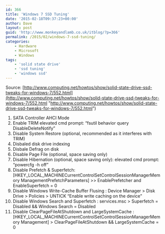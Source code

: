 ```yaml
---
id: 366
title: 'Windows 7 SSD Tuning'
date: '2015-02-18T09:37:23+00:00'
author: Dave
layout: post
guid: 'http://www.monkeyandlamb.co.uk/itblog/?p=366'
permalink: /2015/02/windows-7-ssd-tuning/
categories:
    - Hardware
    - Microsoft
    - Windows
tags:
    - 'solid state drive'
    - 'ssd tuning'
    - 'windows ssd'
---
```


Source: [http://www.computing.net/howtos/show/solid-state-drive-ssd-tweaks-for-windows-7/552.html](http://www.computing.net/howtos/show/solid-state-drive-ssd-tweaks-for-windows-7/552.html "http://www.computing.net/howtos/show/solid-state-drive-ssd-tweaks-for-windows-7/552.html")

1. SATA Controller AHCI Mode
2. Enable TRIM elevated cmd prompt: “fsutil behavior query DisableDeleteNotify”
3. Disable System Restore (optional, recommended as it interferes with TRIM)
4. Disbaled disk drive indexing
5. Disbale Defrag on disk
6. Disable Page File (optional, space saving only)
7. Disable Hibernation (optional, space saving only): elevated cmd prompt: “powercfg -h off”
8. Disable Prefetch &amp; Superfetch: \[HKEY\_LOCAL\_MACHINECurrentControlSetControlSessionManagerMemory ManagementPrefetchParameters\] &gt;&gt; EnablePrefetcher and EnableSuperfetch = 0
9. Disable Windows Write-Cache Buffer Flusing : Device Manager &gt; Disk Drive &gt; Policies &gt; UNTICK “Enable write caching on the device”
10. Disable Windows Search and Superfetch : services.msc &gt; Superfetch = Disabled &amp;&amp; Windows Search = Disabled
11. Disable ClearPageFileAtShutdown and LargeSystemCache : \[HKEY\_LOCAL\_MACHINECurrentControlSetControlSessionManagerMemory Management\] &gt; ClearPageFileAtShutdown &amp;&amp; LargeSystemCache = 0
